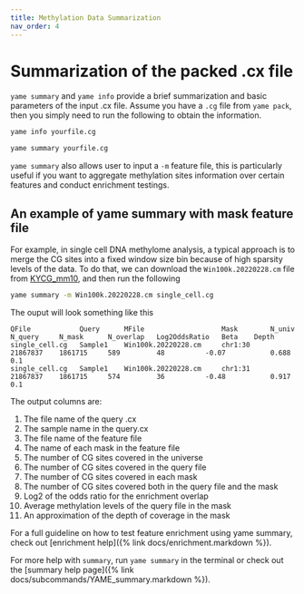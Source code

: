 ```yaml
---
title: Methylation Data Summarization
nav_order: 4
---
```


# Summarization of the packed .cx file

`yame summary` and `yame info` provide a brief summarization and basic parameters of the input .cx file. Assume you have a `.cg` file from `yame pack`, then you simply need to run the following to obtain the information.  

```bash
yame info yourfile.cg
```

```bash
yame summary yourfile.cg
```

`yame summary` also allows user to input a `-m` feature file, this is particularly useful if you want to aggregate methylation sites information over certain features and conduct enrichment testings. 

## An example of yame summary with mask feature file

For example, in single cell DNA methylome analysis, a typical approach is to merge the CG sites into a fixed window size bin because of high sparsity levels of the data. To do that, we can download the `Win100k.20220228.cm` file from [KYCG_mm10](https://github.com/zhou-lab/KYCGKB_mm10), and then run the following

```bash
yame summary -m Win100k.20220228.cm single_cell.cg
```

The ouput will look something like this 

```
QFile            Query      MFile                   Mask        N_univ      N_query     N_mask      N_overlap   Log2OddsRatio   Beta    Depth
single_cell.cg   Sample1    Win100k.20220228.cm     chr1:30     21867837    1861715     589         48          -0.07           0.688   0.1
single_cell.cg   Sample1    Win100k.20220228.cm     chr1:31     21867837    1861715     574         36          -0.48           0.917   0.1
```

The output columns are:
1. The file name of the query .cx
2. The sample name in the query.cx
3. The file name of the feature file
4. The name of each mask in the feature file
5. The number of CG sites covered in the universe
6. The number of CG sites covered in the query file
7. The number of CG sites covered in each mask
8. The number of CG sites covered both in the query file and the mask
9. Log2 of the odds ratio for the enrichment overlap
10. Average methylation levels of the query file in the mask
11. An approximation of the depth of coverage in the mask

For a full guideline on how to test feature enrichment using yame summary, check out [enrichment help]({% link docs/enrichment.markdown %}).

For more help with `summary`, run `yame summary` in the terminal or check out the
[summary help page]({% link docs/subcommands/YAME_summary.markdown %}).